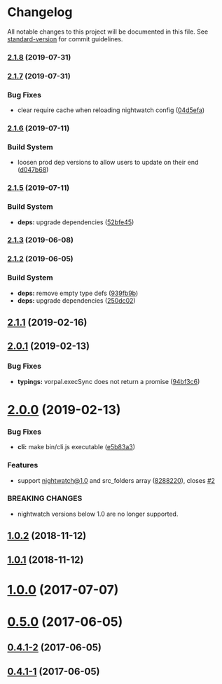 # Changelog

All notable changes to this project will be documented in this file. See [standard-version](https://github.com/conventional-changelog/standard-version) for commit guidelines.

### [2.1.8](https://github.com/jahed/night-patrol/compare/v2.1.7...v2.1.8) (2019-07-31)

### [2.1.7](https://github.com/jahed/night-patrol/compare/v2.1.6...v2.1.7) (2019-07-31)


### Bug Fixes

* clear require cache when reloading nightwatch config ([04d5efa](https://github.com/jahed/night-patrol/commit/04d5efa))



### [2.1.6](https://github.com/jahed/night-patrol/compare/v2.1.5...v2.1.6) (2019-07-11)


### Build System

* loosen prod dep versions to allow users to update on their end ([d047b68](https://github.com/jahed/night-patrol/commit/d047b68))



### [2.1.5](https://github.com/jahed/night-patrol/compare/v2.1.4...v2.1.5) (2019-07-11)


### Build System

* **deps:** upgrade dependencies ([52bfe45](https://github.com/jahed/night-patrol/commit/52bfe45))



### [2.1.3](https://github.com/jahed/night-patrol/compare/v2.1.2...v2.1.3) (2019-06-08)



### [2.1.2](https://github.com/jahed/night-patrol/compare/v2.1.1...v2.1.2) (2019-06-05)


### Build System

* **deps:** remove empty type defs ([939fb9b](https://github.com/jahed/night-patrol/commit/939fb9b))
* **deps:** upgrade dependencies ([250dc02](https://github.com/jahed/night-patrol/commit/250dc02))



## [2.1.1](https://github.com/jahed/night-patrol/compare/v2.1.0...v2.1.1) (2019-02-16)



<a name="2.0.1"></a>
## [2.0.1](https://github.com/jahed/night-patrol/compare/v2.0.0...v2.0.1) (2019-02-13)


### Bug Fixes

* **typings:** vorpal.execSync does not return a promise ([94bf3c6](https://github.com/jahed/night-patrol/commit/94bf3c6))



<a name="2.0.0"></a>
# [2.0.0](https://github.com/jahed/night-patrol/compare/v1.0.2...v2.0.0) (2019-02-13)


### Bug Fixes

* **cli:** make bin/cli.js executable ([e5b83a3](https://github.com/jahed/night-patrol/commit/e5b83a3))


### Features

* support nightwatch@1.0 and src_folders array ([8288220](https://github.com/jahed/night-patrol/commit/8288220)), closes [#2](https://github.com/jahed/night-patrol/issues/2)


### BREAKING CHANGES

* nightwatch versions below 1.0 are no longer supported.



<a name="1.0.2"></a>
## [1.0.2](https://github.com/jahed/night-patrol/compare/v1.0.1...v1.0.2) (2018-11-12)



<a name="1.0.1"></a>
## [1.0.1](https://github.com/jahed/night-patrol/compare/v1.0.0...v1.0.1) (2018-11-12)



<a name="1.0.0"></a>
# [1.0.0](https://github.com/jahed/night-patrol/compare/v0.5.0...v1.0.0) (2017-07-07)



<a name="0.5.0"></a>
# [0.5.0](https://github.com/jahed/night-patrol/compare/v0.4.1-2...v0.5.0) (2017-06-05)



<a name="0.4.1-2"></a>
## [0.4.1-2](https://github.com/jahed/night-patrol/compare/v0.4.1-1...v0.4.1-2) (2017-06-05)



<a name="0.4.1-1"></a>
## [0.4.1-1](https://github.com/jahed/night-patrol/compare/v0.4.1-0...v0.4.1-1) (2017-06-05)
